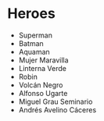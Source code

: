 # Heroes

* Superman
* Batman
* Aquaman
* Mujer Maravilla
* Linterna Verde
* Robin
* Volcán Negro
* Alfonso Ugarte
* Miguel Grau Seminario
* Andrés Avelino Cáceres
